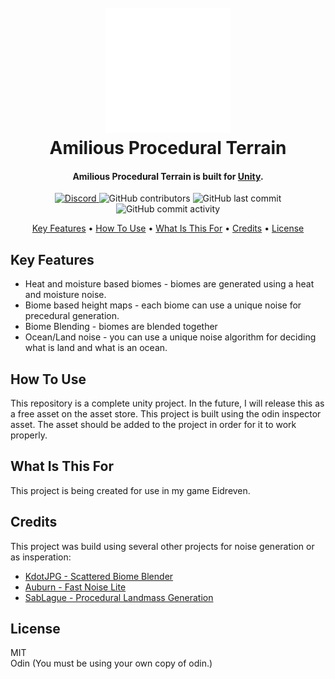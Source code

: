 
<h1 align="center" style="text-align: center">
  <br>
  <a href="https://www.amilious.com"><img src="https://github.com/amilious-ba/AmiliousProceduralTerrain/blob/master/Assets/Amilious/Core/Assets/Icons/logo.png" alt="Amilious" width="200"></a>
  <br>
  Amilious Procedural Terrain
  <br>
</h1>

<h4 align="center">Amilious Procedural Terrain is built for <a href="http://unity.com" target="_blank">Unity</a>.</h4>

<p align="center" style="text-align: center">  
  <a href="https://discord.gg/m3BhGJ6BAf">
    <img alt="Discord" src="https://img.shields.io/discord/907228288735408158?label=discord&logo=discord">
  </a>
  <img alt="GitHub contributors" src="https://github.com/amilious/FishNetRpgLibrary">
  <img alt="GitHub last commit" src="https://github.com/amilious/FishNetRpgLibrary">
  <img alt="GitHub commit activity" src="https://github.com/amilious/FishNetRpgLibrary">
</p>

<p align="center" style="text-align: center">
  <a href="#key-features">Key Features</a> •
  <a href="#how-to-use">How To Use</a> •
  <a href="#what-is-this-for">What Is This For</a> •
  <a href="#credits">Credits</a> •
  <a href="#license">License</a>
</p>

## Key Features

* Heat and moisture based biomes - biomes are generated using a heat and moisture noise.
* Biome based height maps - each biome can use a unique noise for precedural generation.
* Biome Blending - biomes are blended together
* Ocean/Land noise - you can use a unique noise algorithm for deciding what is land and what is an ocean.

## How To Use

This repository is a complete unity project.  In the future, I will release this as a free asset on the asset store.  This project is built using the odin inspector asset.  The asset should be added to the project in order for it to work properly.

## What Is This For

This project is being created for use in my game Eidreven.

## Credits

This project was build using several other projects for noise generation or as insperation:

- [KdotJPG - Scattered Biome Blender](https://github.com/KdotJPG/Scattered-Biome-Blender)
- [Auburn - Fast Noise Lite](https://github.com/Auburn/FastNoiseLite)
- [SabLague - Procedural Landmass Generation](https://github.com/SebLague/Procedural-Landmass-Generation)

## License

MIT <br />
Odin (You must be using your own copy of odin.)
